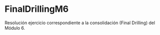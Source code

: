 # FinalDrillingM6

Resolución ejercicio correspondiente a la consolidación (Final Drilling) del Módulo 6.
